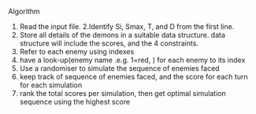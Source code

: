 Algorithm
1. Read the input file.
2.Identify Si, Smax, T, and D from the first line.
3. Store all details of the demons in a suitable data structure.
data structure will include the scores, and the 4 constraints.
4. Refer to each enemy using indexes
5. have a look-up(enemy name .e.g. 1=red, ) for each enemy to its index
6. Use a randomiser to simulate the sequence of enemies faced
7. keep track of  sequence of enemies faced, and the score for each turn for each simulation
8. rank the total scores per simulation, then get optimal simulation sequence using the highest score
